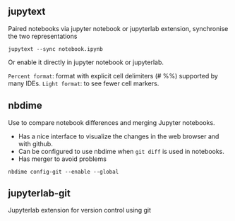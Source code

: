 ## jupytext

Paired notebooks via jupyter notebook or jupyterlab extension, synchronise the two representations

```
jupytext --sync notebook.ipynb
```

Or enable it directly in jupyter notebook or jupyterlab.

`Percent format`: format with explicit cell delimiters (# %%) supported by many IDEs.
`Light format`: to see fewer cell markers.

## nbdime

Use to compare notebook differences and merging Jupyter notebooks.

- Has a nice interface to visualize the changes in the web browser and with github.
- Can be configured to use nbdime when `git diff` is used in notebooks.
- Has merger to avoid problems 

```
nbdime config-git --enable --global
```

## jupyterlab-git
Jupyterlab extension for version control using git


